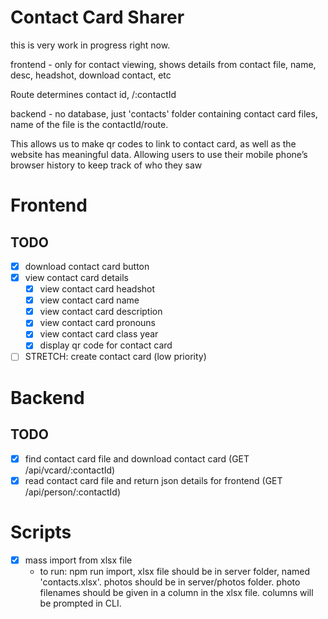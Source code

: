 # Contact Card Sharer
this is very work in progress right now.

frontend - only for contact viewing, shows details from contact file, name, desc, headshot, download contact, etc

Route determines contact id, /:contactId

backend - no database, just 'contacts' folder containing contact card files, name of the file is the contactId/route.

This allows us to make qr codes to link to contact card, as well as the website has meaningful data. Allowing users to use their mobile phone’s browser history to keep track of who they saw

# Frontend
## TODO
 - [x] download contact card button
 - [x] view contact card details
    - [x] view contact card headshot
    - [x] view contact card name
    - [x] view contact card description
    - [x] view contact card pronouns
    - [x] view contact card class year
    - [x] display qr code for contact card
 - [ ] STRETCH: create contact card (low priority)
# Backend
## TODO
 - [x] find contact card file and download contact card (GET /api/vcard/:contactId)
 - [x] read contact card file and return json details for frontend (GET /api/person/:contactId)
# Scripts
 - [x] mass import from xlsx file
   - to run: npm run import, xlsx file should be in server folder, named 'contacts.xlsx'. photos should be in server/photos folder. photo filenames should be given in a column in the xlsx file. columns will be prompted in CLI. 